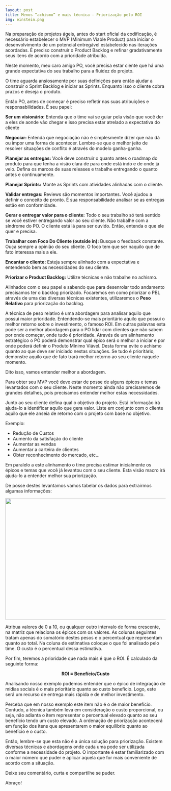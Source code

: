 ```yaml
---
layout: post
title: Menos “achismo” e mais técnica – Priorização pelo ROI
img: einstein.png
---
```


Na preparação de projetos ágeis, antes do start oficial da codificação, é necessário estabelecer o MVP (Minimum Viable Product) para iniciar o desenvolvimento de um potencial entregável estabelecido nas iterações acordadas. É preciso construir o Product Backlog e refinar gradativamente seus itens de acordo com a prioridade atribuída.

Neste momento, meu caro amigo PO, você precisa estar ciente que há uma grande expectativa do seu trabalho para a fluidez do projeto.

O time aguarda ansiosamente por suas definições para então ajudar a construir o Sprint Backlog e iniciar as Sprints. Enquanto isso o cliente cobra prazos e deseja o produto.

Então PO, antes de começar é preciso refletir nas suas atribuições e responsabilidades. É seu papel:

<strong>Ser um visionário:</strong> Entenda que o time vai se guiar pela visão que você der a eles de aonde vão chegar e isso precisa estar atrelado a expectativa do cliente

<strong>Negociar: </strong>Entenda que negociação não é simplesmente dizer que não dá ou impor uma forma de acontecer. Lembre-se que o melhor jeito de resolver situações de conflito é através do modelo ganha-ganha.

<strong>Planejar as entregas:</strong> Você deve construir o quanto antes o roadmap do produto para que tenha a visão clara de para onde está indo e de onde já veio. Defina os marcos de suas releases e trabalhe entregando o quanto antes e continuamente.

<strong>Planejar Sprints:</strong> Monte as Sprints com atividades alinhadas com o cliente.

<strong>Validar entregas:</strong> Reviews são momentos importantes. Você ajudou a definir o conceito de pronto. É sua responsabilidade analisar se as entregas estão em conformidade.

<strong>Gerar e entregar valor para o cliente:</strong> Todo o seu trabalho só terá sentido se você estiver entregando valor ao seu cliente. Não trabalhe com a síndrome do PO. O cliente está lá para ser ouvido. Então, entenda o que ele quer e precisa.

<strong>Trabalhar com Foco Do Cliente (outside in):</strong> Busque o feedback constante. Ouça sempre a opinião do seu cliente. O foco tem que ser naquilo que de fato interessa mais a ele.

<strong>Encantar o cliente:</strong> Esteja sempre alinhado com a expectativa e entendendo bem as necessidades do seu cliente.

<strong>Priorizar o Product Backlog:</strong> Utilize técnicas e não trabalhe no achismo.

Alinhados com o seu papel e sabendo que para desenrolar todo andamento precisamos ter o backlog priorizado. Focaremos em como priorizar o PBL através de uma das diversas técnicas existentes, utilizaremos o <strong>Peso Relativo </strong>para priorização do backlog.

A técnica de peso relativo é uma abordagem para analisar aquilo que possui maior prioridade. Entendendo-se mais prioritário aquilo que possui o melhor retorno sobre o investimento, o famoso ROI. Em outras palavras esta pode ser a melhor abordagem para o PO lidar com clientes que não sabem por onde começar, onde tudo é prioridade. Através de um alinhamento estratégico o PO poderá demonstrar qual épico será o melhor a iniciar e por onde poderá definir o Produto Mínimo Viável. Desta forma evite o achismo quanto ao que deve ser iniciado nestas situações. Se tudo é prioritário, demonstre aquilo que de fato trará melhor retorno ao seu cliente naquele momento.

Dito isso, vamos entender melhor a abordagem.

Para obter seu MVP você deve estar de posse de alguns épicos e temas levantados com o seu cliente. Neste momento ainda não precisaremos de grandes detalhes, pois precisamos entender melhor estas necessidades.

Junto ao seu cliente defina qual o objetivo do projeto. Está informação irá ajuda-lo a identificar aquilo que gera valor. Liste em conjunto com o cliente aquilo que ele anseia de retorno com o projeto com base no objetivo.

Exemplo:
<ul>
	<li>Redução de Custos</li>
	<li>Aumento da satisfação do cliente</li>
	<li>Aumentar as vendas</li>
	<li>Aumentar a carteira de clientes</li>
	<li>Obter reconhecimento do mercado, etc...</li>
</ul>
Em paralelo a este alinhamento o time precisa estimar inicialmente os épicos e temas que você já levantou com o seu cliente. Esta visão macro irá ajuda-lo a entender melhor sua priorização.

De posse destes levantamos vamos tabelar os dados para extrairmos algumas informações:

<a href="https://jcodeshell.files.wordpress.com/2015/11/img_peso_relativo.png" target="_blank"><img class="aligncenter wp-image-300 size-full" src="https://jcodeshell.files.wordpress.com/2015/11/img_peso_relativo.png" alt="" width="764" height="381" /></a>

Atribua valores de 0 a 10, ou qualquer outro intervalo de forma crescente, na matriz que relaciona os épicos com os valores. As colunas seguintes tratam apenas do somatório destes pesos e o percentual que representam quanto ao total. Na coluna de estimativa coloque o que foi analisado pelo time. O custo é o percentual dessa estimativa.

Por fim, teremos a prioridade que nada mais é que o ROI. É calculado da seguinte forma:
<p style="text-align:center;"><strong>ROI = Benefício/Custo</strong></p>
Analisando nosso exemplo podemos entender que o épico de integração de mídias sociais é o mais prioritário quanto ao custo benefício. Logo, este será um recurso de entrega mais rápida e de melhor investimento.

Perceba que em nosso exemplo este item não é o de maior benefício. Contudo, a técnica também leva em consideração o custo proporcional, ou seja, não adianta o item representar o percentual elevado quanto ao seu benefício tendo um custo elevado. A ordenação de priorização acontecerá em função dos itens que apresentarem o maior equilíbrio quanto ao benefício e o custo.

Então, lembre-se que esta não é a única solução para priorização. Existem diversas técnicas e abordagens onde cada uma pode ser utilizada conforme a necessidade do projeto. O importante é estar familiarizado com o maior número que puder e aplicar aquela que for mais conveniente de acordo com a situação.

Deixe seu comentário, curta e compartilhe se puder.

Abraço!